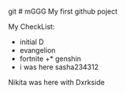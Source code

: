 git # mGGG
My first github poject

My CheckList:
   *  initial D
   *  evangelion
   * fortnite
   +* genshin
   * i was here sasha234312
                  
Nikita was here with Dxrkside
